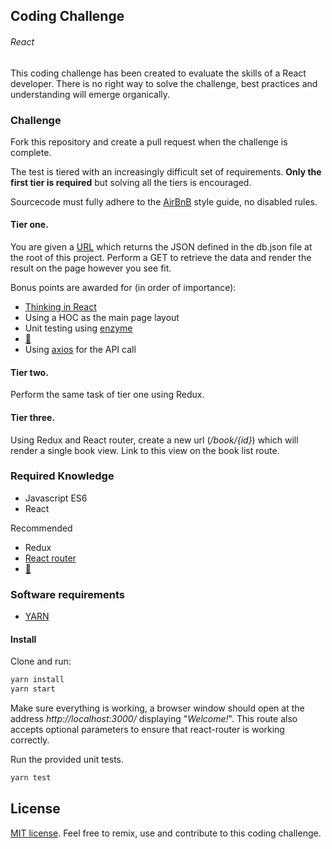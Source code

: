 ## Coding Challenge
###### React

This coding challenge has been created to evaluate the skills of a React developer.
There is no right way to solve the challenge, best practices and understanding will emerge organically.

### Challenge

Fork this repository and create a pull request when the challenge is complete.

The test is tiered with an increasingly difficult set of requirements. **Only the first tier is required** but solving all the tiers is encouraged.

Sourcecode must fully adhere to the [AirBnB](https://github.com/airbnb/javascript) style guide, no disabled rules.

#### Tier one.

You are given a [URL](https://my-json-server.typicode.com/0plus1/CodingChallenge-react/books) which returns the JSON defined in the db.json file at the root of this project.
Perform a GET to retrieve the data and render the result on the page however you see fit.

Bonus points are awarded for (in order of importance):

* [Thinking in React](https://reactjs.org/docs/thinking-in-react.html)
* Using a HOC as the main page layout
* Unit testing using [enzyme](https://airbnb.io/enzyme/)
* [💅](https://www.styled-components.com/)
* Using [axios](https://github.com/axios/axios) for the API call

#### Tier two.

Perform the same task of tier one using Redux.


#### Tier three.

Using Redux and React router, create a new url (_/book/{id}_) which will render a single book view.
Link to this view on the book list route.


### Required Knowledge

* Javascript ES6
* React

Recommended
* Redux
* [React router](https://reacttraining.com/react-router/) 
* [💅](https://github.com/styled-components/styled-components)

### Software requirements
* [YARN](https://yarnpkg.com/en/)

#### Install

Clone and run:

```bash 
yarn install
yarn start
```

Make sure everything is working, a browser window should open at the address _http://localhost:3000/_ displaying "_Welcome!_".
This route also accepts optional parameters to ensure that react-router is working correctly.

Run the provided unit tests.

```bash
yarn test
```

## License

[MIT license](http://opensource.org/licenses/MIT).
Feel free to remix, use and contribute to this coding challenge.
